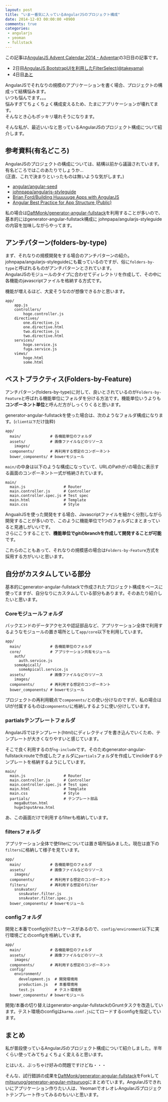 ```yaml
---
layout: post
title: "いま一番気に入っているAngularJSのプロジェクト構成"
date: 2014-12-03 00:00:00 +0900
comments: true
categories: 
 - angularjs
 - yeoman
 - fullstack
---
```


この記事は[AngularJS Advent Calendar 2014 - Adventar](http://www.adventar.org/calendars/350)の3日目の記事です。

* 2日目[AngularJS BootstrapUIを利用したFilterSelect(@takeyama)](http://qiita.com/takeyama/items/f6e0fbac4d3b4907193e)
* 4日目[あと]()

AngularJSでそれなりの規模のアプリケーションを書く場合、プロジェクトの構成って結構悩みます。  
いつも悩んでます。。。  
悩みすぎてちょくちょく構成変えるため、たまにアプリケーションが壊れてます。  
そんなとき心もポッキリ壊れそうになります。

そんな私が、最近いいなと思っているAngularJSのプロジェクト構成について紹介します。

<!-- more -->

## 参考資料(有名どころ)

AngularJSのプロジェクトの構成については、結構以前から議論されています。有名どころではこのあたりでしょうか…  
(正直、これで決まりといったものは無いような気がします。)

* [angular/angular-seed](https://github.com/angular/angular-seed)
* [johnpapa/angularjs-styleguide](https://github.com/johnpapa/angularjs-styleguide#application-structure)
* [Brian Ford/Building Huuuuuge Apps with AngularJS](http://briantford.com/blog/huuuuuge-angular-apps)
* [Angular Best Practice for App Structure (Public)](https://docs.google.com/document/d/1XXMvReO8-Awi1EZXAXS4PzDzdNvV6pGcuaF4Q9821Es/pub)

私の場合は[DaftMonk/generator-angular-fullstack](https://github.com/DaftMonk/generator-angular-fullstack)を利用することが多いので、基本的にはgenerator-angular-fullstack構成に
johnpapa/angularjs-styleguideの内容を加味しながらやってます。

## アンチパターン(folders-by-type)

まず、それなりの規模開発をする場合のアンチパターンの紹介。johnpapa/angularjs-styleguideにも載っているのですが、俗に`folders-by-type`と呼ばれるものがアンチパターンとされています。  
AngularJSのモジュールのタイプに合わせてディレクトリを作成して、その中に各機能のjavascriptファイルを格納する方式です。

機能が増えるほど、大変そうなのが想像できるかと思います。

```
app/
    app.js
    controllers/
        hoge.controller.js             
    directives/       
        one.directive.js  
        one.directive.html  
        two.directive.js  
        two.directive.html  
    services/       
        hoge.service.js
        fuga.service.js  
    views/
        hoge.html     
        some.html       
```

## ベストプラクティス(Folders-by-Feature)

アンチパターン(folders-by-type)に対して、良いとされているのが`Folders-by-Feature`と呼ばれる機能単位にフォルダを分ける方法です。機能単位いうよりも**コンポーネント単位**と呼んだ方がしっくりくると思います。

generator-angular-fullstackを使った場合は、次のようなフォルダ構成になります。(`client以下`だけ抜粋)

```
app/
  main/             # 各機能単位のフォルダ
  assets/　　　      # 画像ファイルなどのリソース
    images/
  components/       # 再利用する想定のコンポーネント
  bower_components/ # bowerモジュール
```

`main/`の中身は以下のような構成になっていて、URLのPathが`/`の場合に表示する画面のコンポーネント一式が格納されています。

```
main/
  main.js                 # Router
  main.controller.js      # Controller
  main.controller.spec.js # Test spec
  main.html               # Template
  main.css                # Style
```

AngualrJSを使った開発をする場合、Javascriptファイルを細かく分割しながら開発することが多いので、このように機能単位で1つのフォルダにまとまっていると見通しがいいです。  
さらにこうすることで、**機能単位でgitのbranchを作成して開発することが可能**です。

これらのこともあって、それなりの規模感の場合は`Folders-by-Feature`方式を採用する方がいいと思います。

## 自分がカスタムしている部分

基本的にgenerator-angular-fullstackで作成されたプロジェクト構成をベースに使ってますが、自分なりにカスタムしている部分もあります。そのあたり紹介したいと思います。

### Coreモジュールフォルダ

バックエンドのデータアクセスや認証部品など、アプリケーション全体で利用するようなモジュールの置き場所として`app/core`以下を利用しています。

```
app/
  main/             # 各機能単位のフォルダ
  core/             # アプリケーション共有モジュール
    auth/
      auth.service.js
    someApicall/
      someApicall.service.js
  assets/　　　      # 画像ファイルなどのリソース
    images/
  components/       # 再利用する想定のコンポーネント
  bower_components/ # bowerモジュール
```

プロジェクトの再利用観点で`components/`との使い分けなのですが、私の場合はUIが付属するものは`components/`に格納しするように使い分けしています。

### partialsテンプレートフォルダ

AngularJSではテンプレート(html)にディレクティブを書き込んでいくため、テンプレートが大きくなりやすいと感じています。

そこで良く利用するのが`ng-include`です。そのためgenerator-angular-fullstack:routeで作成したフォルダに`partials`フォルダを作成してinclideするテンプレートを格納するようにしています。

```
main/
  main.js                 # Router
  main.controller.js      # Controller
  main.controller.spec.js # Test spec
  main.html               # Template
  main.css                # Style
  partials/               # テンプレート部品
    megaButton.html
    hugeInputArea.html
```

あ、この画面だけで利用するfilterも格納しています。

### filtersフォルダ

アプリケーション全体で使filterについては置き場所悩みました。現在は直下の`filters`に格納して様子を見ています。

```
app/
  main/             # 各機能単位のフォルダ
  assets/　　　      # 画像ファイルなどのリソース
    images/
  components/       # 再利用する想定のコンポーネント
  filters/          # 再利用する想定のfilter
    snsAvater/
      snsAvater.filter.js
      snsAvater.filter.spec.js
  bower_components/ # bowerモジュール
```

### configフォルダ

開発と本番でconfig分けたいケースがあるので、`config/environment`以下に実行環境ごとのconfigを格納しています。

```
app/
  main/             # 各機能単位のフォルダ
  assets/　　　      # 画像ファイルなどのリソース
    images/
  components/       # 再利用する想定のコンポーネント
  config/          
    environment/
      development.js  # 開発環境用
      production.js   # 本番環境用
      test.js         # テスト環境用
  bower_components/ # bowerモジュール
```

開発/本番の切り替えはgenerator-angular-fullstackのGruntタスクを改造しています。テスト環境のconfigは`karma.conf.js`にてロードするconfigを指定しています。

## まとめ

私が普段使っているAngularJSのプロジェクト構成について紹介しました。半年くらい使ってみてちょくちょく変えると思います。

とはいえ、ぶっちゃけ好みの問題ですけどね・・・

そんな、試行錯誤の成果を[DaftMonk/generator-angular-fullstack](https://github.com/DaftMonk/generator-angular-fullstack)をForkして[mitsuruog/generator-angular-mitsuruog](https://github.com/mitsuruog/generator-angular-mitsuruog)にまとめています。AngularJSできれいにアプリケーション作りたい人は、YeomanでオレオレAngularJSプロジェクトテンプレート作ってみるのもいいと思います。